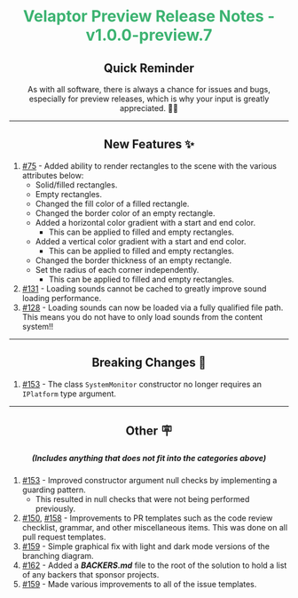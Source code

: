<h1 align="center" style='color:mediumseagreen;font-weight:bold'>
  Velaptor Preview Release Notes - v1.0.0-preview.7
</h1>

<h2 align="center" style='font-weight:bold'>Quick Reminder</h2>

<div align="center">

As with all software, there is always a chance for issues and bugs, especially for preview releases, which is why your input is greatly appreciated. 🙏🏼
</div>

---

<h2 style="font-weight:bold" align="center">New Features ✨</h2>

1. [#75](https://github.com/KinsonDigital/Velaptor/issues/75) - Added ability to render rectangles to the scene with the various attributes below:
   - Solid/filled rectangles.
   - Empty rectangles.
   - Changed the fill color of a filled rectangle.
   - Changed the border color of an empty rectangle.
   - Added a horizontal color gradient with a start and end color.
     - This can be applied to filled and empty rectangles.
   - Added a vertical color gradient with a start and end color.
     - This can be applied to filled and empty rectangles.
   - Changed the border thickness of an empty rectangle.
   - Set the radius of each corner independently.
     - This can be applied to filled and empty rectangles.
2. [#131](https://github.com/KinsonDigital/Velaptor/issues/131) - Loading sounds cannot be cached to greatly improve sound loading performance.
3. [#128](https://github.com/KinsonDigital/Velaptor/issues/128) - Loading sounds can now be loaded via a fully qualified file path.  This means you do not have to only load sounds from the content system!!

---

<h2 style="font-weight:bold" align="center">Breaking Changes 🧨</h2>

1. [#153](https://github.com/KinsonDigital/Velaptor/issues/153) - The class `SystemMonitor` constructor no longer requires an `IPlatform` type argument.

---

<h2 style="font-weight:bold" align="center">Other 🪧</h2>
<h5 align="center">(Includes anything that does not fit into the categories above)</h5>

1. [#153](https://github.com/KinsonDigital/Velaptor/issues/153) - Improved constructor argument null checks by implementing a guarding pattern.
   - This resulted in null checks that were not being performed previously.
2. [#150](https://github.com/KinsonDigital/Velaptor/issues/150), [#158](https://github.com/KinsonDigital/Velaptor/issues/158) - Improvements to PR templates such as the code review checklist, grammar, and other miscellaneous items.  This was done on all pull request templates.
3. [#159](https://github.com/KinsonDigital/Velaptor/issues/159) - Simple graphical fix with light and dark mode versions of the branching diagram.
4. [#162](https://github.com/KinsonDigital/Velaptor/issues/162) - Added a **_BACKERS.md_** file to the root of the solution to hold a list of any backers that sponsor projects.
5. [#159](https://github.com/KinsonDigital/Velaptor/issues/159) - Made various improvements to all of the issue templates.
